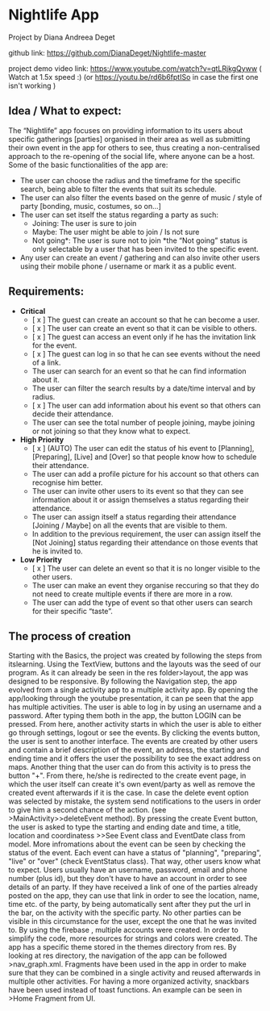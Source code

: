 # Nightlife App

Project by Diana Andreea Deget
 
 github link: https://github.com/DianaDeget/Nightlife-master

 project demo video link:  https://www.youtube.com/watch?v=qtLRjkgQyww ( Watch at 1.5x speed :) (or https://youtu.be/rd6b6fptISo in case the first one isn't working )

## Idea / What to expect:

The “Nightlife” app focuses on providing information to its users about specific gatherings [parties] organised in their area as well as submitting their own event in the app for others to see, thus creating a non-centralised approach to the re-opening of the social life, where anyone can be a host.
Some of the basic functionalities of the app are:

- The user can choose the radius and the timeframe for the specific search, being able to filter the events that suit its schedule.
- The user can also filter the events based on the genre of music / style of party [bonding, music, costumes, so on...]
- The user can set itself the status regarding a party as such:
    - Joining: The user is sure to join
    - Maybe: The user might be able to join / Is not sure
    - Not going*: The user is sure not to join
    *the “Not going” status is only selectable by a user that has been invited to the specific event.
- Any user can create an event / gathering and can also invite other users using their mobile phone / username or mark it as a public event.

## Requirements:

- **Critical**
    - [ x ] The guest can create an account so that he can become a user.
    - [ x ] The user can create an event so that it can be visible to others. 
    - [ x ] The guest can access an event only if he has the invitation link for the event.
    - [ x ] The guest can log in so that he can see events without the need of a link. 
    - The user can search for an event so that he can find information about it.
    - The user can filter the search results by a date/time interval and by radius.
    - [ x ] The user can add information about his event so that others can decide their attendance.
    - The user can see the total number of people joining, maybe joining or not joining so that they know what to expect.
- **High Priority**
    - [ x ] (AUTO) The user can edit the status of his event to [Planning], [Preparing], [Live] and [Over] so that people know how to schedule their attendance.
    - The user can add a profile picture for his account so that others can recognise him better.
    - The user can invite other users to its event so that they can see information about it or assign themselves a status regarding their attendance.
    - The user can assign itself a status regarding their attendance [Joining / Maybe] on all the events that are visible to them.
    - In addition to the previous requirement, the user can assign itself the [Not Joining] status regarding their attendance on those events that he is invited to.
- **Low Priority**
    - [ x ] The user can delete an event so that it is no longer visible to the other users.
    - The user can make an event they organise reccuring so that they do not need to create multiple events if there are more in a row.
    - The user can add the type of event so that other users can search for their specific “taste”.


## The process of creation
 Starting with the Basics, the project was created by following the steps from itslearning. Using the TextView, buttons and the layouts was the seed of our program.
As it can already be seen in the res folder>layout, the app was designed to be responsive. By following the Navigation step, the app evolved from a single activity app to a multiple activity app.
By opening the app/looking through the youtube presentation, it can pe seen that the app has multiple activities. The user is able to log in by using an username and a password. After typing them both in the app, the button LOGIN can be pressed.
From here, another activity starts in which the user is able to either go through settings, logout or see the events. By clicking the events button, the user is sent to another interface.
The events are created by other users and contain a brief description of the event, an address, the starting and ending time and it offers the user the possibility to see the exact address on maps.
Another thing that the user can do from this activity is to press the button "+". From there, he/she is redirected to the create event page, in which the user itself can create it's own event/party as well as remove the created event afterwards if it is the case.
In case the delete event option was selected by mistake, the system send notifications to the users in order to give him a second chance of the action. (see >MainActivity>>deleteEvent method).
By pressing the create Event button, the user is asked to type the starting and ending date and time, a title, location and coordinatess >>See Event class and EventDate class from model. More infromations about the event can be seen by checking the status of the event.
Each event can have a status of "planning", "preparing", "live" or "over" (check EventStatus class). That way, other users know what to expect. Users usually have an username, password, email and phone number (plus id), but they don't have to have an account in order to see details of an party. 
If they have received a link of one of the parties already posted on the app, they can use that link in order to see the location, name, time etc. of the party, by being automatically sent after they put the url in the bar, on the activity with the specific party.
No other parties can be visible in this circumstance for the user, except the one that he was invited to. 
By using the firebase , multiple accounts were created. In order to simplify the code, more resources for strings and colors were created. The app has a specific theme stored in the themes directory from res. By looking at res directory, the navigation of the app can be followed >nav_graph.xml.
Fragments have been used in the app in order to make sure that they can be combined in a single activity and reused afterwards in multiple other activities. 
For having a more organized activity, snackbars have been used instead of toast functions. An example can be seen in >Home Fragment from UI. 
 
